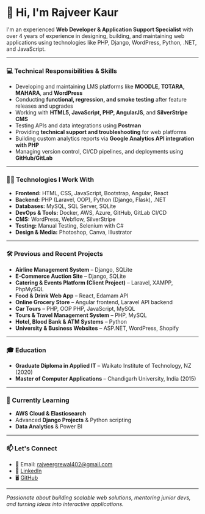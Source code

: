 # 👋 Hi, I'm Rajveer Kaur

I'm an experienced **Web Developer & Application Support Specialist** with over 4 years of experience in designing, building, and maintaining web applications using technologies like PHP, Django, WordPress, Python, .NET, and JavaScript.

---

### 💻 Technical Responsibilities & Skills

- Developing and maintaining LMS platforms like **MOODLE, TOTARA, MAHARA**, and **WordPress**  
- Conducting **functional, regression, and smoke testing** after feature releases and upgrades  
- Working with **HTML5, JavaScript, PHP, AngularJS**, and **SilverStripe CMS**  
- Testing APIs and data integrations using **Postman**  
- Providing **technical support and troubleshooting** for web platforms  
- Building custom analytics reports via **Google Analytics API integration with PHP**  
- Managing version control, CI/CD pipelines, and deployments using **GitHub/GitLab**

---

### 👩‍💻 Technologies I Work With

- **Frontend:** HTML, CSS, JavaScript, Bootstrap, Angular, React  
- **Backend:** PHP (Laravel, OOP), Python (Django, Flask), .NET  
- **Databases:** MySQL, SQL Server, SQLite  
- **DevOps & Tools:** Docker, AWS, Azure, GitHub, GitLab CI/CD  
- **CMS:** WordPress, Webflow, SilverStripe  
- **Testing:** Manual Testing, Selenium with C#  
- **Design & Media:** Photoshop, Canva, Illustrator

---

### 🛠 Previous and Recent Projects

- **Airline Management System** – Django, SQLite  
- **E-Commerce Auction Site** – Django, SQLite  
- **Catering & Events Platform (Client Project)** – Laravel, XAMPP, PhpMySQL  
- **Food & Drink Web App** – React, Edamam API  
- **Online Grocery Store** – Angular frontend, Laravel API backend  
- **Car Tours** – PHP, OOP PHP, JavaScript, MySQL  
- **Tours & Travel Management System** – PHP, MySQL  
- **Hotel, Blood Bank & ATM Systems** – Python  
- **University & Business Websites** – ASP.NET, WordPress, Shopify

---

### 🎓 Education

- **Graduate Diploma in Applied IT** – Waikato Institute of Technology, NZ (2020)  
- **Master of Computer Applications** – Chandigarh University, India (2015)

---

### 🌱 Currently Learning

- **AWS Cloud & Elasticsearch**  
- Advanced **Django Projects** & Python scripting  
- **Data Analytics** & Power BI

---

### 📫 Let's Connect

- 📧 Email: [rajveergrewal402@gmail.com](mailto:rajveergrewal402@gmail.com)  
- 🔗 [LinkedIn](https://www.linkedin.com/in/rajveer-kaur-7b73b5121/)  
- 🖥️ [GitHub](https://github.com/rajveer-web)

---

*Passionate about building scalable web solutions, mentoring junior devs, and turning ideas into interactive applications.*

<!---
rajveer-web/rajveer-web is a ✨ special ✨ repository because its `README.md` (this file) appears on your GitHub profile.
You can click the Preview link to take a look at your changes.
--->
